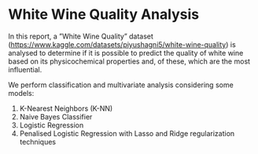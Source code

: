 # White Wine Quality Analysis

In this report, a ”White Wine Quality” dataset (https://www.kaggle.com/datasets/piyushagni5/white-wine-quality) is analysed to determine if it is possible to predict the quality of white wine based on its physicochemical properties and, of these, which are the most influential.

We perform classification and multivariate analysis considering some models:

1. K-Nearest Neighbors (K-NN)
2. Naive Bayes Classifier
3. Logistic Regression
4. Penalised Logistic Regression with Lasso and Ridge regularization techniques
